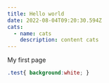 ```yaml
---
title: Hello world
date: 2022-08-04T09:20:30.594Z
cats:
  - name: cats
    description: content cats
---
```

My first page

```css
.test{ background:white; } 
```
